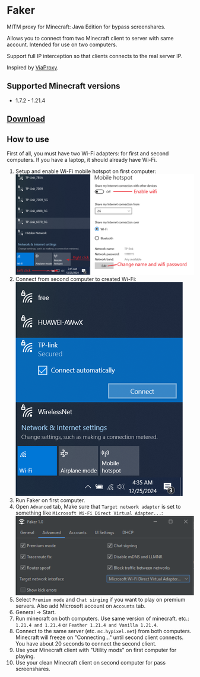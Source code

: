 # Faker
MITM proxy for Minecraft: Java Edition for bypass screenshares. 

Allows you to connect from two Minecraft client to server with same account.
Intended for use on two computers.

Support full IP interception so that clients connects to the real server IP.

Inspired by [ViaProxy](https://github.com/ViaVersion/ViaProxy).

## Supported Minecraft versions
- 1.7.2 - 1.21.4

## [Download](https://github.com/o1seth/faker/releases/latest)

## How to use
First of all, you must have two Wi-Fi adapters: for first and second computers. If you have a laptop, it should already have Wi-Fi.

1. Setup and enable Wi-Fi mobile hotspot on first computer:</br>
![img.png](img/wifi1.png)
2. Connect from second computer to created Wi-Fi:</br>
![img.png](img/wifi2.png)
3. Run Faker on first computer.
4. Open ```Advanced``` tab, Make sure that ```Target network adapter``` is set to something like ```Microsoft Wi-Fi Direct Virtual Adapter...```:</br>
![img.png](img/advanced_tab.png)
5. Select ```Premium mode``` and ```Chat singing``` if you want to play on premium servers. Also add Microsoft account on ```Accounts``` tab.
6. General -> Start.
7. Run minecraft on both computers. Use same version of minecraft. etc.: ```1.21.4 and 1.21.4``` or ```Feather 1.21.4 and Vanilla 1.21.4```.
8. Connect to the same server (etc. ```mc.hypixel.net```) from both computers. Minecraft will freeze on "Connecting..." until second client connects. You have about 20 seconds to connect the second client.
9. Use your Minecraft client with "Utility mods" on first computer for playing. 
10. Use your clean Minecraft client on second computer for pass screenshares.

